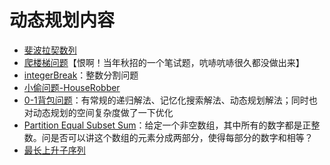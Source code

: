 # 动态规划内容

- [斐波拉契数列](./斐波拉切数列.ipynb)
- [爬楼梯问题](./爬楼梯问题.ipynb)【恨啊！当年秋招的一个笔试题，吭哧吭哧很久都没做出来】
- [integerBreak](./IntegerBreak.ipynb)：整数分割问题
- [小偷问题-HouseRobber](./小偷问题-HouseRobber.ipynb)
- [0-1背包问题](0-1背包问题.ipynb)：有常规的递归解法、记忆化搜索解法、动态规划解法；同时也对动态规划的空间复杂度做了一下优化
- [Partition Equal Subset Sum](./Partition-Equal-Subset-Sum.ipynb)：给定一个非空数组，其中所有的数字都是正整数。问是否可以讲这个数组的元素分成两部分，使得每部分的数字和相等？
- [最长上升子序列](最长上升子序列.ipynb)
